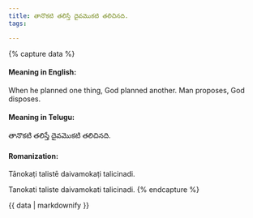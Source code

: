 ```yaml
---
title: తానొకటి తలిస్తే దైవమొకటి తలిచినది.
tags:

---
```


{% capture data %}
#### Meaning in English:
When he planned one thing, God planned another.
Man proposes, God disposes.

#### Meaning in Telugu:
తానొకటి తలిస్తే దైవమొకటి తలిచినది.

#### Romanization:
Tānokaṭi talistē daivamokaṭi talicinadi.

Tanokati taliste daivamokati talicinadi.
{% endcapture %}

{{ data | markdownify }}

